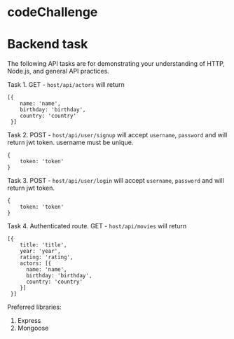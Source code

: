 # codeChallenge

# Backend task
The following API tasks are for demonstrating your understanding of HTTP, Node.js, and general API practices.

Task 1. GET - <code>host/api/actors</code> will return
```array
[{
    name: 'name',
    birthday: 'birthday',
    country: 'country'
 }]
```
Task 2. POST - <code>host/api/user/signup</code> will accept <code>username</code>, <code>password</code> and will return jwt token. username must be unique.

```array
{
    token: 'token'
}
```
Task 3. POST - <code>host/api/user/login</code> will accept <code>username</code>, <code>password</code> and will return jwt token.
```array
{
    token: 'token'
}
```

Task 4. Authenticated route. GET - <code>host/api/movies</code> will return

```array
[{
    title: 'title',
    year: 'year',
    rating: 'rating',
    actors: [{
      name: 'name',
      birthday: 'birthday',
      country: 'country'
    }]
 }]
 ```
Preferred libraries:

<ol>
<li>Express</li>
<li>Mongoose</li>
</ol>
